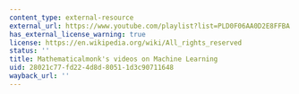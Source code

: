 ```yaml
---
content_type: external-resource
external_url: https://www.youtube.com/playlist?list=PLD0F06AA0D2E8FFBA
has_external_license_warning: true
license: https://en.wikipedia.org/wiki/All_rights_reserved
status: ''
title: Mathematicalmonk's videos on Machine Learning
uid: 28021c77-fd22-4d8d-8051-1d3c90711648
wayback_url: ''
---
```

